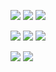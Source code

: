 ![](Screenshot_20220409-193841_Skateboard%20tricks.jpg)
![](Screenshot_20220409-193846_Skateboard%20tricks.jpg)
![](Screenshot_20220409-193856_Skateboard%20tricks.jpg)

![](Screenshot_20220409-193912_Skateboard%20tricks.jpg)
![](Screenshot_20220409-194012_Skateboard%20tricks.jpg)
![](Screenshot_20220409-194026_Skateboard%20tricks.jpg)

![](Screenshot_20220409-194033_Skateboard%20tricks.jpg)
![](Screenshot_20220409-193823_Skateboard%20tricks.jpg)